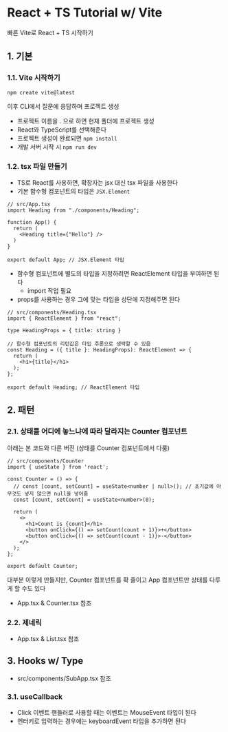 # React + TS Tutorial w/ Vite
빠른 Vite로 React + TS 시작하기
## 1. 기본
### 1.1. Vite 시작하기
```
npm create vite@latest
```
이후 CLI에서 질문에 응답하며 프로젝트 생성
- 프로젝트 이름을 . 으로 하면 현재 폴더에 프로젝트 생성
- React와 TypeScript를 선택해준다
- 프로젝트 생성이 완료되면 `npm install`
- 개발 서버 시작 시 `npm run dev`
### 1.2. tsx 파일 만들기
- TS로 React를 사용하면, 확장자는 jsx 대신 tsx 파일을 사용한다
- 기본 함수형 컴포넌트의 타입은 `JSX.Element`
```tsx
// src/App.tsx
import Heading from "./components/Heading";

function App() {
  return (
    <Heading title={"Hello"} />
  )
}

export default App; // JSX.Element 타입
```
- 함수형 컴포넌트에 별도의 타입을 지정하려면 ReactElement 타입을 부여하면 된다
  - import 작업 필요
- props를 사용하는 경우 그에 맞는 타입을 상단에 지정해주면 된다
```tsx
// src/components/Heading.tsx
import { ReactElement } from "react";

type HeadingProps = { title: string }

// 함수형 컴포넌트의 리턴값은 타입 추론으로 생략할 수 있음
const Heading = ({ title }: HeadingProps): ReactElement => {
  return (
    <h1>{title}</h1>
  );
};

export default Heading; // ReactElement 타입
```
## 2. 패턴
### 2.1. 상태를 어디에 놓느냐에 따라 달라지는 Counter 컴포넌트
아래는 본 코드와 다른 버전 (상태를 Counter 컴포넌트에서 다룸)
```tsx
// src/components/Counter
import { useState } from 'react';

const Counter = () => {
  // const [count, setCount] = useState<number | null>(); // 초기값에 아무것도 넣지 않으면 null을 넣어줌
  const [count, setCount] = useState<number>(0);

  return (
    <>
      <h1>Count is {count}</h1>
      <button onClick={() => setCount(count + 1)}>+</button>
      <button onClick={() => setCount(count - 1)}>-</button>
    </>
  );
};

export default Counter;
```

대부분 이렇게 만들지만, Counter 컴포넌트를 확 줄이고 App 컴포넌트만 상태를 다루게 할 수도 있다
- App.tsx & Counter.tsx 참조
### 2.2. 제네릭
- App.tsx & List.tsx 참조
## 3. Hooks w/ Type
- src/components/SubApp.tsx 참조
### 3.1. useCallback
- Click 이벤트 핸들러로 사용할 때는 이벤트는 MouseEvent 타입이 된다
- 엔터키로 입력하는 경우에는 keyboardEvent 타입을 추가하면 된다
